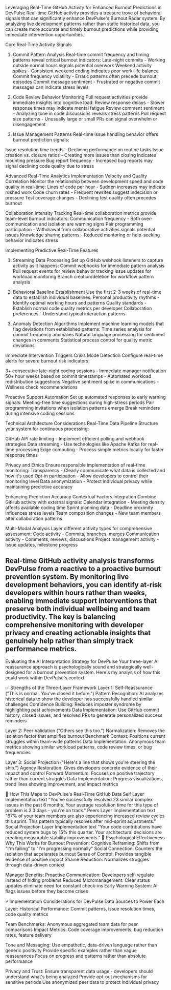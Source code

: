 Leveraging Real-Time GitHub Activity for Enhanced Burnout Predictions in DevPulse
Real-time GitHub activity provides a treasure trove of behavioral signals that can significantly enhance DevPulse's Burnout Radar system. By analyzing live development patterns rather than static historical data, you can create more accurate and timely burnout predictions while providing immediate intervention opportunities.

Core Real-Time Activity Signals
1. Commit Pattern Analysis
Real-time commit frequency and timing patterns reveal critical burnout indicators:
Late-night commits - Working outside normal hours signals potential overwork
Weekend activity spikes - Consistent weekend coding indicates poor work-life balance
Commit frequency volatility - Erratic patterns often precede burnout episodes
Commit message sentiment - Frustrated or negative commit messages can indicate stress levels

2. Code Review Behavior Monitoring
Pull request activities provide immediate insights into cognitive load:
Review response delays - Slower response times may indicate mental fatigue
Review comment sentiment - Analyzing tone in code discussions reveals stress patterns
Pull request size patterns - Unusually large or small PRs can signal overwhelm or disengagement

3. Issue Management Patterns
Real-time issue handling behavior offers burnout prediction signals:

Issue resolution time trends - Declining performance on routine tasks
Issue creation vs. closure ratios - Creating more issues than closing indicates mounting pressure
Bug report frequency - Increased bug reports may signal declining code quality due to stress

Advanced Real-Time Analytics Implementation
Velocity and Quality Correlation
Monitor the relationship between development speed and code quality in real-time:
Lines of code per hour - Sudden increases may indicate rushed work
Code churn rates - Frequent rewrites suggest indecision or pressure
Test coverage changes - Declining test quality often precedes burnout

Collaboration Intensity Tracking
Real-time collaboration metrics provide team-level burnout indicators:
Communication frequency - Both over-communication and isolation are warning signs
Pair programming participation - Withdrawal from collaborative activities signals potential issues
Knowledge sharing patterns - Reduced mentoring or help-seeking behavior indicates stress

Implementing Predictive Real-Time Features
1. Streaming Data Processing
Set up GitHub webhook listeners to capture activity as it happens:
Commit webhooks for immediate pattern analysis
Pull request events for review behavior tracking
Issue updates for workload monitoring
Branch creation/deletion for workflow pattern analysis

2. Behavioral Baseline Establishment
Use the first 2-3 weeks of real-time data to establish individual baselines:
Personal productivity rhythms - Identify optimal working hours and patterns
Quality standards - Establish normal code quality metrics per developer
Collaboration preferences - Understand typical interaction patterns

3. Anomaly Detection Algorithms
Implement machine learning models that flag deviations from established patterns:
Time series analysis for commit frequency anomalies
Natural language processing for sentiment changes in comments
Statistical process control for quality metric deviations

Immediate Intervention Triggers
Crisis Mode Detection
Configure real-time alerts for severe burnout risk indicators:

3+ consecutive late-night coding sessions - Immediate manager notification
50+ hour weeks based on commit timestamps - Automated workload redistribution suggestions
Negative sentiment spike in communications - Wellness check recommendations

Proactive Support Automation
Set up automated responses to early warning signals:
Meeting-free time suggestions during high-stress periods
Pair programming invitations when isolation patterns emerge
Break reminders during intensive coding sessions

Technical Architecture Considerations
Real-Time Data Pipeline
Structure your system for continuous processing:

GitHub API rate limiting - Implement efficient polling and webhook strategies
Data streaming - Use technologies like Apache Kafka for real-time processing
Edge computing - Process simple metrics locally for faster response times

Privacy and Ethics
Ensure responsible implementation of real-time monitoring:
Transparency - Clearly communicate what data is collected and how it's used
Opt-in participation - Allow developers to control their monitoring level
Data anonymization - Protect individual privacy while maintaining predictive accuracy

Enhancing Prediction Accuracy
Contextual Factors Integration
Combine GitHub activity with external signals:
Calendar integration - Meeting density affects available coding time
Sprint planning data - Deadline proximity influences stress levels
Team composition changes - New team members alter collaboration patterns

Multi-Modal Analysis
Layer different activity types for comprehensive assessment:
Code activity - Commits, branches, merges
Communication activity - Comments, reviews, discussions
Project management activity - Issue updates, milestone progress

Real-time GitHub activity analysis transforms DevPulse from a reactive to a proactive burnout prevention system. By monitoring live development behaviors, you can identify at-risk developers within hours rather than weeks, enabling immediate support interventions that preserve both individual wellbeing and team productivity. The key is balancing comprehensive monitoring with developer privacy and creating actionable insights that genuinely help rather than simply track performance metrics.
-------------------------------------



Evaluating the AI Interpretation Strategy for DevPulse
Your three-layer AI reassurance approach is psychologically sound and strategically well-designed for a burnout prevention system. Here's my analysis of how this could work within DevPulse's context:

✅ Strengths of the Three-Layer Framework
Layer 1: Self-Reassurance ("This is normal. You've closed it before.")
Pattern Recognition: AI analyzes historical data to show the developer has successfully handled similar challenges
Confidence Building: Reduces imposter syndrome by highlighting past achievements
Data Implementation: Use GitHub commit history, closed issues, and resolved PRs to generate personalized success reminders

Layer 2: Peer Validation ("Others see this too.")
Normalization: Removes the isolation factor that amplifies burnout
Benchmark Context: Positions current struggles within team-wide patterns
Data Implementation: Anonymous team metrics showing similar workload patterns, code review times, or bug frequencies

Layer 3: Social Projection ("Here's a line that shows you're steering the ship.")
Agency Restoration: Gives developers concrete evidence of their impact and control
Forward Momentum: Focuses on positive trajectory rather than current struggles
Data Implementation: Progress visualizations, trend lines showing improvement, and impact metrics

🎯 How This Maps to DevPulse's Real-Time GitHub Data
Self Layer Implementation
text
"You've successfully resolved 23 similar complex issues in the past 6 months. 
Your average resolution time for this type of problem is 2.3 days - you're on track."
Peers Layer Implementation
text
"67% of your team members are also experiencing increased review cycles this sprint. 
This pattern typically resolves after mid-sprint adjustments."
Social Projection Layer Implementation
text
"Your code contributions have reduced system bugs by 15% this quarter. 
Your architectural decisions are creating measurable stability improvements."
🔑 Psychological Effectiveness
Why This Works for Burnout Prevention:
Cognitive Reframing: Shifts from "I'm failing" to "I'm progressing normally"
Social Connection: Counters the isolation that accelerates burnout
Sense of Control: Provides tangible evidence of positive impact
Shame Reduction: Normalizes struggles through data-driven context

Manager Benefits:
Proactive Communication: Developers self-regulate instead of hiding problems
Reduced Micromanagement: Clear status updates eliminate need for constant check-ins
Early Warning System: AI flags issues before they become crises

⚡ Implementation Considerations for DevPulse
Data Sources to Power Each Layer:
Historical Performance: Commit patterns, issue resolution times, code quality metrics

Team Benchmarks: Anonymous aggregated team data for peer comparisons
Impact Metrics: Code coverage improvements, bug reduction rates, feature delivery

Tone and Messaging:
Use empathetic, data-driven language rather than generic positivity
Provide specific examples rather than vague reassurances
Focus on progress and patterns rather than absolute performance

Privacy and Trust:
Ensure transparent data usage - developers should understand what's being analyzed
Provide opt-out mechanisms for sensitive periods
Use anonymized peer data to protect individual privacy